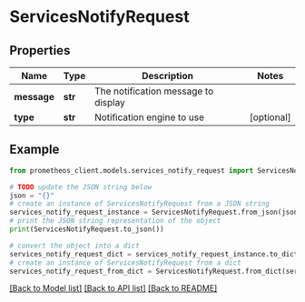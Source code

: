 # ServicesNotifyRequest


## Properties

Name | Type | Description | Notes
------------ | ------------- | ------------- | -------------
**message** | **str** | The notification message to display | 
**type** | **str** | Notification engine to use | [optional] 

## Example

```python
from prometheos_client.models.services_notify_request import ServicesNotifyRequest

# TODO update the JSON string below
json = "{}"
# create an instance of ServicesNotifyRequest from a JSON string
services_notify_request_instance = ServicesNotifyRequest.from_json(json)
# print the JSON string representation of the object
print(ServicesNotifyRequest.to_json())

# convert the object into a dict
services_notify_request_dict = services_notify_request_instance.to_dict()
# create an instance of ServicesNotifyRequest from a dict
services_notify_request_from_dict = ServicesNotifyRequest.from_dict(services_notify_request_dict)
```
[[Back to Model list]](../README.md#documentation-for-models) [[Back to API list]](../README.md#documentation-for-api-endpoints) [[Back to README]](../README.md)


